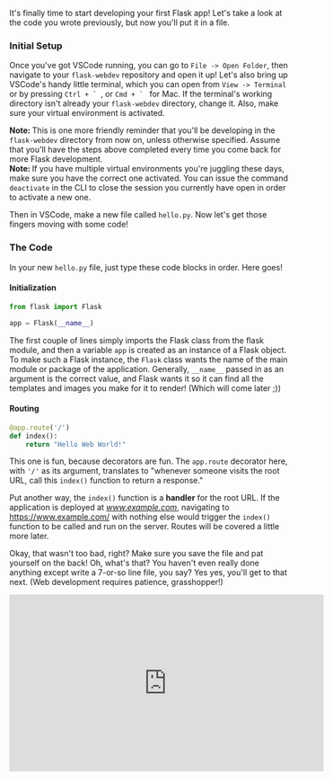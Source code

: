 It's finally time to start developing your first Flask app! Let's take a look at the code you wrote previously, but now you'll put it in a file.

### Initial Setup

Once you've got VSCode running, you can go to `File -> Open Folder`, then navigate to your `flask-webdev` repository and open it up! Let's also bring up VSCode's handy little terminal, which you can open from `View -> Terminal` or by pressing ``Ctrl + ` ``, or ``Cmd + ` `` for Mac. If the terminal's working directory isn't already your `flask-webdev` directory, change it. Also, make sure your virtual environment is activated.

[//]: # (Note to self: Be sure to change the filename later!)

<div class="alert alert-warning" role="alert"><strong>Note: </strong>This is one more friendly reminder that you'll be developing in the <code>flask-webdev</code> directory from now on, unless otherwise specified. Assume that you'll have the steps above completed every time you come back for more Flask development.</div>

<div class="alert alert-warning" role="alert"><strong>Note: </strong>If you have multiple virtual environments you're juggling these days, make sure you have the correct one activated. You can issue the command <code>deactivate</code> in the CLI to close the session you currently have open in order to activate a new one.</div>

Then in VSCode, make a new file called `hello.py`. Now let's get those fingers moving with some code!

### The Code

In your new `hello.py` file, just type these code blocks in order. Here goes!

#### Initialization

```python
from flask import Flask

app = Flask(__name__)
```

The first couple of lines simply imports the Flask class from the flask module, and then a variable `app` is created as an instance of a Flask object. To make such a Flask instance, the `Flask` class wants the name of the main module or package of the application. Generally, `__name__` passed in as an argument is the correct value, and Flask wants it so it can find all the templates and images you make for it to render! (Which will come later ;))

#### Routing

```python
@app.route('/')
def index():
    return "Hello Web World!"
```

This one is fun, because decorators are fun. The `app.route` decorator here, with `'/'` as its argument, translates to "whenever someone visits the root URL, call this `index()` function to return a response."

Put another way, the `index()` function is a **handler** for the root URL. If the application is deployed at *www.example.com*, navigating to https://www.example.com/ with nothing else would trigger the `index()` function to be called and run on the server. Routes will be covered a little more later.

[//]: # (or now? Also covering `add_url_rule` would be good)

Okay, that wasn't too bad, right? Make sure you save the file and pat yourself on the back! Oh, what's that? You haven't even really done anything except write a 7-or-so line file, you say? Yes yes, you'll get to that next. (Web development requires patience, grasshopper!)

<iframe width="560" height="315" src="https://www.youtube.com/embed/gbNCBVzPYak?start=57" frameborder="0" allow="accelerometer; autoplay; encrypted-media; gyroscope; picture-in-picture" allowfullscreen></iframe>